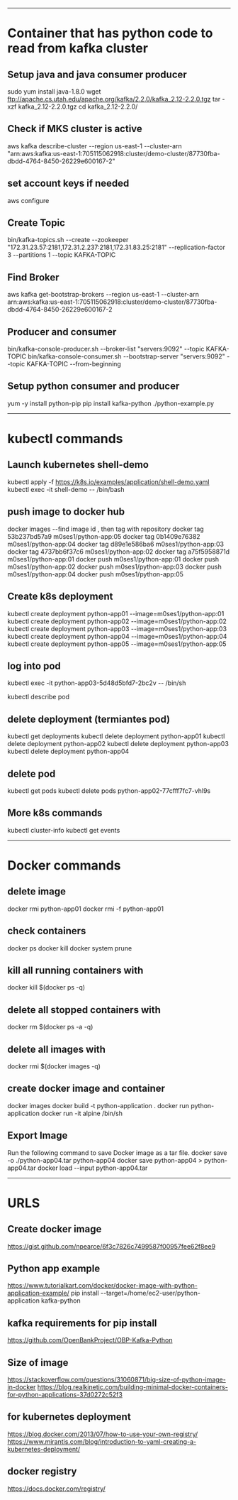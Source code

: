 ------------------------------------------------------------------------------
# Container that has python code to read from kafka cluster


## Setup java and java consumer producer
sudo yum install java-1.8.0
wget ftp://apache.cs.utah.edu/apache.org/kafka/2.2.0/kafka_2.12-2.2.0.tgz
tar -xzf kafka_2.12-2.2.0.tgz
cd kafka_2.12-2.2.0/

## Check if MKS cluster is active
aws kafka describe-cluster --region us-east-1 --cluster-arn "arn:aws:kafka:us-east-1:705115062918:cluster/demo-cluster/87730fba-dbdd-4764-8450-26229e600167-2"

## set account keys if needed
aws configure

## Create Topic
bin/kafka-topics.sh --create --zookeeper "172.31.23.57:2181,172.31.2.237:2181,172.31.83.25:2181" --replication-factor 3 --partitions 1 --topic KAFKA-TOPIC

## Find Broker
aws kafka get-bootstrap-brokers --region us-east-1 --cluster-arn arn:aws:kafka:us-east-1:705115062918:cluster/demo-cluster/87730fba-dbdd-4764-8450-26229e600167-2

## Producer and consumer
bin/kafka-console-producer.sh --broker-list "servers:9092" --topic KAFKA-TOPIC
bin/kafka-console-consumer.sh --bootstrap-server "servers:9092" --topic KAFKA-TOPIC --from-beginning

## Setup python consumer and producer
yum -y install python-pip
pip install kafka-python
./python-example.py

---------------------------------------------------


# kubectl commands

## Launch kubernetes shell-demo
kubectl apply -f https://k8s.io/examples/application/shell-demo.yaml
kubectl exec -it shell-demo -- /bin/bash


## push image to docker hub
docker images
--find image id , then tag with repository
docker tag 53b237bd57a9 m0ses1/python-app:05
docker tag 0b1409e76382 m0ses1/python-app:04
docker tag d89e1e586ba6 m0ses1/python-app:03
docker tag 4737bb6f37c6 m0ses1/python-app:02
docker tag a75f5958871d m0ses1/python-app:01
docker push m0ses1/python-app:01
docker push m0ses1/python-app:02
docker push m0ses1/python-app:03
docker push m0ses1/python-app:04
docker push m0ses1/python-app:05






## Create k8s deployment 
kubectl create deployment python-app01 --image=m0ses1/python-app:01
kubectl create deployment python-app02 --image=m0ses1/python-app:02
kubectl create deployment python-app03 --image=m0ses1/python-app:03
kubectl create deployment python-app04 --image=m0ses1/python-app:04
kubectl create deployment python-app05 --image=m0ses1/python-app:05

## log into pod
kubectl exec -it python-app03-5d48d5bfd7-2bc2v -- /bin/sh

kubectl describe pod

## delete deployment (termiantes pod)
kubectl get deployments
kubectl delete deployment python-app01
kubectl delete deployment python-app02
kubectl delete deployment python-app03
kubectl delete deployment python-app04

## delete pod
kubectl get pods
kubectl delete pods python-app02-77cfff7fc7-vhl9s

## More k8s commands
kubectl cluster-info
kubectl get events


--------------------------------------------------
# Docker commands

## delete image
docker rmi python-app01
docker rmi -f python-app01

## check containers 
docker ps
docker kill 
docker system prune

## kill all running containers with 
docker kill $(docker ps -q)

## delete all stopped containers with 
docker rm $(docker ps -a -q)

## delete all images with 
docker rmi $(docker images -q)

## create docker image and container
docker images
docker build -t python-application .
docker run python-application
docker run -it alpine /bin/sh


## Export Image
Run the following command to save Docker image as a tar file.
docker save -o ./python-app04.tar python-app04
docker save python-app04 > python-app04.tar
docker load --input python-app04.tar


--------------------------------------------------
# URLS


## Create docker image
https://gist.github.com/npearce/6f3c7826c7499587f00957fee62f8ee9

## Python app example
https://www.tutorialkart.com/docker/docker-image-with-python-application-example/
pip install --target=/home/ec2-user/python-application kafka-python


## kafka requirements for pip install 
https://github.com/OpenBankProject/OBP-Kafka-Python

## Size of image
https://stackoverflow.com/questions/31060871/big-size-of-python-image-in-docker
https://blog.realkinetic.com/building-minimal-docker-containers-for-python-applications-37d0272c52f3


## for kubernetes deployment
https://blog.docker.com/2013/07/how-to-use-your-own-registry/
https://www.mirantis.com/blog/introduction-to-yaml-creating-a-kubernetes-deployment/

## docker registry
https://docs.docker.com/registry/
